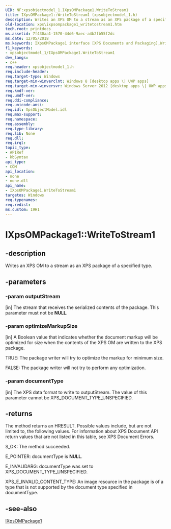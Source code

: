 ```yaml
---
UID: NF:xpsobjectmodel_1.IXpsOMPackage1.WriteToStream1
title: IXpsOMPackage1::WriteToStream1 (xpsobjectmodel_1.h)
description: Writes an XPS OM to a stream as an XPS package of a specified type.
old-location: xps\ixpsompackage1_writetostream1.htm
tech.root: printdocs
ms.assetid: 7f430aa1-1570-44d6-9aec-a4b2fb55f2dc
ms.date: 12/05/2018
ms.keywords: IXpsOMPackage1 interface [XPS Documents and Packaging],WriteToStream1 method, IXpsOMPackage1.WriteToStream1, IXpsOMPackage1::WriteToStream1, WriteToStream1, WriteToStream1 method [XPS Documents and Packaging], WriteToStream1 method [XPS Documents and Packaging],IXpsOMPackage1 interface, xps.ixpsompackage1_writetostream1, xpsobjectmodel_1/IXpsOMPackage1::WriteToStream1
f1_keywords:
- xpsobjectmodel_1/IXpsOMPackage1.WriteToStream1
dev_langs:
- c++
req.header: xpsobjectmodel_1.h
req.include-header: 
req.target-type: Windows
req.target-min-winverclnt: Windows 8 [desktop apps \| UWP apps]
req.target-min-winversvr: Windows Server 2012 [desktop apps \| UWP apps]
req.kmdf-ver: 
req.umdf-ver: 
req.ddi-compliance: 
req.unicode-ansi: 
req.idl: XpsObjectModel.idl
req.max-support: 
req.namespace: 
req.assembly: 
req.type-library: 
req.lib: None
req.dll: 
req.irql: 
topic_type:
- APIRef
- kbSyntax
api_type:
- COM
api_location:
- none
- none.dll
api_name:
- IXpsOMPackage1.WriteToStream1
targetos: Windows
req.typenames: 
req.redist: 
ms.custom: 19H1
---
```


# IXpsOMPackage1::WriteToStream1


## -description


Writes an XPS OM to a stream as an XPS package of a specified type.


## -parameters




### -param outputStream

 [in]            The stream that receives the serialized contents of the package. This parameter must not be <b>NULL</b>.


### -param optimizeMarkupSize

[in]            A Boolean value that indicates whether the document markup will be optimized for size when the contents of the XPS OM are written to the XPS package.

TRUE: The package writer will try to optimize the markup for minimum size.

FALSE: The package writer will not try to perform any optimization.


### -param documentType

[in]            The XPS data format to write to outputStream. The value of this parameter cannot be XPS_DOCUMENT_TYPE_UNSPECIFIED.


## -returns



The method returns an HRESULT. Possible values include, but are not limited to, the following values. For information about XPS Document API return values that are not listed in this table, see XPS Document Errors.

S_OK: The method succeeded.

E_POINTER: documentType is <b>NULL</b>.

E_INVALIDARG: documentType was set to XPS_DOCUMENT_TYPE_UNSPECIFIED.

XPS_E_INVALID_CONTENT_TYPE: An image resource in the package is of a type that is not supported by the document type specified in documentType.




## -see-also




<a href="https://docs.microsoft.com/windows/desktop/api/xpsobjectmodel_1/nn-xpsobjectmodel_1-ixpsompackage1">IXpsOMPackage1</a>
 

 

